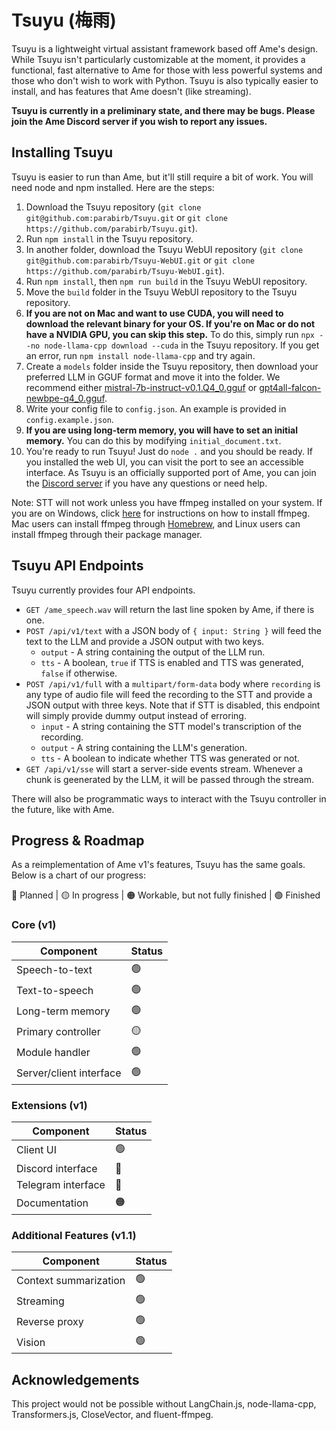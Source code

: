 # Tsuyu (梅雨)
Tsuyu is a lightweight virtual assistant framework based off Ame's design. While Tsuyu isn't particularly customizable at the moment, it provides a functional, fast alternative to Ame for those with less powerful systems and those who don't wish to work with Python. Tsuyu is also typically easier to install, and has features that Ame doesn't (like streaming).

**Tsuyu is currently in a preliminary state, and there may be bugs. Please join the Ame Discord server if you wish to report any issues.**

## Installing Tsuyu
Tsuyu is easier to run than Ame, but it'll still require a bit of work. You will need node and npm installed. Here are the steps:

1. Download the Tsuyu repository (`git clone git@github.com:parabirb/Tsuyu.git` or `git clone https://github.com/parabirb/Tsuyu.git`).
2. Run `npm install` in the Tsuyu repository.
3. In another folder, download the Tsuyu WebUI repository (`git clone git@github.com:parabirb/Tsuyu-WebUI.git` or `git clone https://github.com/parabirb/Tsuyu-WebUI.git`).
4. Run `npm install`, then `npm run build` in the Tsuyu WebUI repository.
5. Move the `build` folder in the Tsuyu WebUI repository to the Tsuyu repository.
6. **If you are not on Mac and want to use CUDA, you will need to download the relevant binary for your OS. If you're on Mac or do not have a NVIDIA GPU, you can skip this step.** To do this, simply run `npx --no node-llama-cpp download --cuda` in the Tsuyu repository. If you get an error, run `npm install node-llama-cpp` and try again.
7. Create a `models` folder inside the Tsuyu repository, then download your preferred LLM in GGUF format and move it into the folder. We recommend either [mistral-7b-instruct-v0.1.Q4_0.gguf](https://gpt4all.io/models/gguf/mistral-7b-instruct-v0.1.Q4_0.gguf) or [gpt4all-falcon-newbpe-q4_0.gguf](https://gpt4all.io/models/gguf/gpt4all-falcon-newbpe-q4_0.gguf).
8. Write your config file to `config.json`. An example is provided in `config.example.json`.
9. **If you are using long-term memory, you will have to set an initial memory.** You can do this by modifying `initial_document.txt`.
10. You're ready to run Tsuyu! Just do `node .` and you should be ready. If you installed the web UI, you can visit the port to see an accessible interface. As Tsuyu is an officially supported port of Ame, you can join the [Discord server](https://discord.gg/y9H8NWDxeC) if you have any questions or need help.

Note: STT will not work unless you have ffmpeg installed on your system. If you are on Windows, click [here](https://www.wikihow.com/Install-FFmpeg-on-Windows) for instructions on how to install ffmpeg. Mac users can install ffmpeg through [Homebrew](https://brew.sh), and Linux users can install ffmpeg through their package manager.

## Tsuyu API Endpoints
Tsuyu currently provides four API endpoints.

* `GET /ame_speech.wav` will return the last line spoken by Ame, if there is one.
* `POST /api/v1/text` with a JSON body of `{ input: String }` will feed the text to the LLM and provide a JSON output with two keys.
    * `output` - A string containing the output of the LLM run.
    * `tts` - A boolean, `true` if TTS is enabled and TTS was generated, `false` if otherwise.
* `POST /api/v1/full` with a `multipart/form-data` body where `recording` is any type of audio file will feed the recording to the STT and provide a JSON output with three keys. Note that if STT is disabled, this endpoint will simply provide dummy output instead of erroring.
    * `input` - A string containing the STT model's transcription of the recording.
    * `output` - A string containing the LLM's generation.
    * `tts` - A boolean to indicate whether TTS was generated or not.
* `GET /api/v1/sse` will start a server-side events stream. Whenever a chunk is geenerated by the LLM, it will be passed through the stream.

There will also be programmatic ways to interact with the Tsuyu controller in the future, like with Ame.

## Progress & Roadmap
As a reimplementation of Ame v1's features, Tsuyu has the same goals. Below is a chart of our progress:

🔴 Planned | 🟡 In progress | 🟠 Workable, but not fully finished | 🟢 Finished

### Core (v1)

Component                     | Status 
----------------------------- | -----
Speech-to-text                |  🟢
Text-to-speech                |  🟢
Long-term memory              |  🟢
Primary controller            |  🟡
Module handler                |  🟢
Server/client interface       |  🟢

### Extensions (v1)

Component                     | Status 
----------------------------- | -----
Client UI                     |  🟢
Discord interface             |  🔴
Telegram interface            |  🔴
Documentation                 |  🟠

### Additional Features (v1.1)
Component                     | Status 
----------------------------- | -----
Context summarization         |  🟢
Streaming                     |  🟢
Reverse proxy                 |  🟢
Vision                        |  🟢

## Acknowledgements
This project would not be possible without LangChain.js, node-llama-cpp, Transformers.js, CloseVector, and fluent-ffmpeg.
